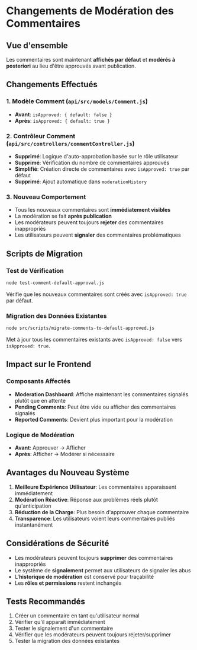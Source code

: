 # Changements de Modération des Commentaires

## Vue d'ensemble
Les commentaires sont maintenant **affichés par défaut** et **modérés à posteriori** au lieu d'être approuvés avant publication.

## Changements Effectués

### 1. Modèle Comment (`api/src/models/Comment.js`)
- **Avant**: `isApproved: { default: false }`
- **Après**: `isApproved: { default: true }`

### 2. Contrôleur Comment (`api/src/controllers/commentController.js`)
- **Supprimé**: Logique d'auto-approbation basée sur le rôle utilisateur
- **Supprimé**: Vérification du nombre de commentaires approuvés
- **Simplifié**: Création directe de commentaires avec `isApproved: true` par défaut
- **Supprimé**: Ajout automatique dans `moderationHistory`

### 3. Nouveau Comportement
- Tous les nouveaux commentaires sont **immédiatement visibles**
- La modération se fait **après publication**
- Les modérateurs peuvent toujours **rejeter** des commentaires inappropriés
- Les utilisateurs peuvent **signaler** des commentaires problématiques

## Scripts de Migration

### Test de Vérification
```bash
node test-comment-default-approval.js
```
Vérifie que les nouveaux commentaires sont créés avec `isApproved: true` par défaut.

### Migration des Données Existantes
```bash
node src/scripts/migrate-comments-to-default-approved.js
```
Met à jour tous les commentaires existants avec `isApproved: false` vers `isApproved: true`.

## Impact sur le Frontend

### Composants Affectés
- **Moderation Dashboard**: Affiche maintenant les commentaires signalés plutôt que en attente
- **Pending Comments**: Peut être vide ou afficher des commentaires signalés
- **Reported Comments**: Devient plus important pour la modération

### Logique de Modération
- **Avant**: Approuver → Afficher
- **Après**: Afficher → Modérer si nécessaire

## Avantages du Nouveau Système

1. **Meilleure Expérience Utilisateur**: Les commentaires apparaissent immédiatement
2. **Modération Réactive**: Réponse aux problèmes réels plutôt qu'anticipation
3. **Réduction de la Charge**: Plus besoin d'approuver chaque commentaire
4. **Transparence**: Les utilisateurs voient leurs commentaires publiés instantanément

## Considérations de Sécurité

- Les modérateurs peuvent toujours **supprimer** des commentaires inappropriés
- Le système de **signalement** permet aux utilisateurs de signaler les abus
- L'**historique de modération** est conservé pour traçabilité
- Les **rôles et permissions** restent inchangés

## Tests Recommandés

1. Créer un commentaire en tant qu'utilisateur normal
2. Vérifier qu'il apparaît immédiatement
3. Tester le signalement d'un commentaire
4. Vérifier que les modérateurs peuvent toujours rejeter/supprimer
5. Tester la migration des données existantes
